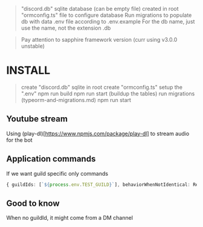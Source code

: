 >"discord.db" sqlite database (can be empty file) created in root
>"ormconfig.ts" file to configure database
>Run migrations to populate db with data
>.env file according to .env.example
For the db name, just use the name, not the extension .db


>Pay attention to sapphire framework version (curr using v3.0.0 unstable)



# INSTALL

>create "discord.db" sqlite in root
>create "ormconfig.ts"
>setup the ".env"
>npm run build
>npm run start (buildup the tables)
>run migrations (typeorm-and-migrations.md)
>npm run start 

## Youtube stream

Using (play-dl)[https://www.npmjs.com/package/play-dl] to stream audio for the bot

## Application commands

If we want guild specific only commands
```typescript
{ guildIds: [`${process.env.TEST_GUILD}`], behaviorWhenNotIdentical: RegisterBehavior.Overwrite }
```

## Good to know

When no guildId, it might come from a DM channel